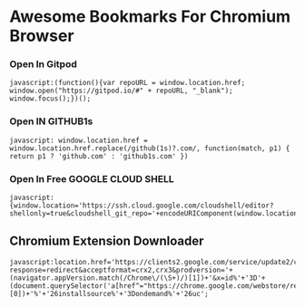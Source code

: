 # Awesome Bookmarks For Chromium Browser

### Open In Gitpod
```
javascript:(function(){var repoURL = window.location.href; window.open("https://gitpod.io/#" + repoURL, "_blank"); window.focus();})();
```

### Open IN GITHUB1s
```
javascript: window.location.href = window.location.href.replace(/github(1s)?.com/, function(match, p1) { return p1 ? 'github.com' : 'github1s.com' })
```

### Open In Free GOOGLE CLOUD SHELL
```
javascript:{window.location='https://ssh.cloud.google.com/cloudshell/editor?shellonly=true&cloudshell_git_repo='+encodeURIComponent(window.location.href)}
```

## Chromium Extension Downloader
```
javascript:location.href='https://clients2.google.com/service/update2/crx?response=redirect&acceptformat=crx2,crx3&prodversion='+(navigator.appVersion.match(/Chrome\/(\S+)/)[1])+'&x=id%'+'3D'+(document.querySelector('a[href^="https://chrome.google.com/webstore/report/"]').pathname.match(/[^\/]+\/*$/)[0])+'%'+'26installsource%'+'3Dondemand%'+'26uc';
```